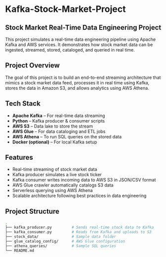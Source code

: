 # Kafka-Stock-Market-Project

## Stock Market Real-Time Data Engineering Project

This project simulates a real-time data engineering pipeline using Apache Kafka and AWS services. It demonstrates how stock market data can be ingested, streamed, stored, cataloged, and queried in real time.

## Project Overview

The goal of this project is to build an end-to-end streaming architecture that mimics a stock market data feed, processes it in real time using Kafka, stores the data in Amazon S3, and allows analytics using AWS Athena.

## Tech Stack

- **Apache Kafka** – For real-time data streaming
- **Python** – Kafka producer & consumer scripts
- **AWS S3** – Data lake to store the stream
- **AWS Glue** – For data cataloging and ETL jobs
- **AWS Athena** – To run SQL queries on the stored data
- **Docker (optional)** – For local Kafka setup

## Features

- Real-time streaming of stock market data
- Kafka producer simulates a live stock ticker
- Kafka consumer writes incoming data to AWS S3 in JSON/CSV format
- AWS Glue crawler automatically catalogs S3 data
- Serverless querying using AWS Athena
- Scalable architecture following best practices in data engineering

## Project Structure

```bash
.
├── kafka_producer.py         # Sends real-time stock data to Kafka
├── kafka_consumer.py         # Reads from Kafka and uploads to S3
├── stock_data/               # Sample data folder
├── glue_catalog_config/      # AWS Glue configuration
├── athena_queries/           # Sample SQL queries
└── README.md
